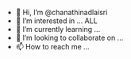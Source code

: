 - 👋 Hi, I’m @chanathinadlaisri
- 👀 I’m interested in ... ALL
- 🌱 I’m currently learning ...
- 💞️ I’m looking to collaborate on ...
- 📫 How to reach me ...

<!---
chanathinadlaisri/chanathinadlaisri is a ✨ special ✨ repository because its `README.md` (this file) appears on your GitHub profile.
You can click the Preview link to take a look at your changes.
--->
